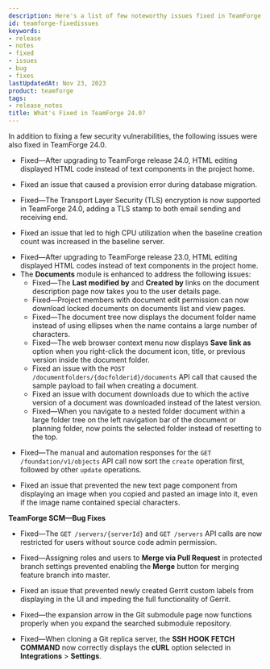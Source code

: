 ```yaml
---
description: Here's a list of few noteworthy issues fixed in TeamForge 24.0.
id: teamforge-fixedissues
keywords:
- release
- notes
- fixed
- issues
- bug
- fixes
lastUpdatedAt: Nov 23, 2023
product: teamforge
tags:
- release_notes
title: What's Fixed in TeamForge 24.0?
---
```

<!-- See CRI 24.0 fixed issues: https://forge.collab.net/sf/go/srch3576 and choose Release 24.0 planning folder -->
In addition to fixing a few security vulnerabilities, the following issues were also fixed in TeamForge 24.0. 

<!-- See, https://forge.collab.net/sf/go/artf423609 -->
* Fixed—After upgrading to TeamForge release 24.0, HTML editing displayed HTML code instead of text components in the project home.
<!-- See, https://forge.collab.net/sf/go/artf423340 -->
<!-- * Fixed—The `SCRAM-SHA-256` encryption is enabled for password authentication in PostgreSQL. -->
  <!-- Hiding SCRAM-SHA-256 update as it was reverted back in 24.0 Update1. -->
<!-- See, https://forge.collab.net/sf/go/artf423534 -->
* Fixed an issue that caused a provision error during database migration.
<!-- See, https://forge.collab.net/sf/go/artf423339 -->
* Fixed—The Transport Layer Security (TLS) encryption is now supported in TeamForge 24.0, adding a TLS stamp to both email sending and receiving end.
<!-- See, https://forge.collab.net/sf/go/artf423457 and https://forge.collab.net/sf/go/artf423961 -->
* Fixed an issue that led to high CPU utilization when the baseline creation count was increased in the baseline server.
<!-- See, https://forge.collab.net/sf/go/artf423609 and https://forge.collab.net/sf/go/artf423959 -->
* Fixed—After upgrading to TeamForge release 23.0, HTML editing displayed HTML codes instead of text components in the project home.
* The **Documents** module is enhanced to address the following issues:
  <!-- See, https://forge.collab.net/sf/go/artf423738 -->
  * Fixed—The **Last modified by** and **Created by** links on the document description page now takes you to the user details page.
  <!-- See, https://forge.collab.net/sf/go/artf423747 and https://forge.collab.net/sf/go/artf423705, and https://forge.collab.net/sf/go/artf423911-->
  * Fixed—Project members with document edit permission can now download locked documents on documents list and view pages.
  <!-- See, https://forge.collab.net/sf/go/artf423746 and https://forge.collab.net/sf/go/artf423702 -->
  * Fixed—The document tree now displays the document folder name instead of using ellipses when the name contains a large number of characters.
  <!-- See, https://forge.collab.net/sf/go/artf423735 and https://forge.collab.net/sf/go/artf423749 -->
  * Fixed—The web browser context menu now displays **Save link as** option when you right-click the document icon, title, or previous version inside the document folder. 
  <!-- See, https://forge.collab.net/sf/go/artf423722 -->
  * Fixed an issue with the `POST /documentfolders/{docfolderid}/documents` API call that caused the sample payload to fail when creating a document.
  <!-- See,  https://forge.collab.net/sf/go/artf423852 and https://forge.collab.net/sf/go/artf423925 -->
  * Fixed an issue with document downloads due to which the active version of a document was downloaded instead of the latest version.
  <!-- See, https://forge.collab.net/sf/go/artf423814 and https://forge.collab.net/sf/go/artf423927-->
  * Fixed—When you navigate to a nested folder document within a large folder tree on the left navigation bar of the document or planning folder, now points the selected folder instead of resetting to the top.
<!-- See, https://forge.collab.net/sf/go/artf423615 -->
* Fixed—The manual and automation responses for the `GET /foundation/v1/objects` API call now sort the `create` operation first, followed by other `update` operations.
<!-- See, https://forge.collab.net/sf/go/artf423894, https://forge.collab.net/sf/go/artf423957, and https://forge.collab.net/sf/go/artf423958 -->
* Fixed an issue that prevented the new text page component from displaying an image when you copied and pasted an image into it, even if the image name contained special characters.
  
**TeamForge SCM—Bug Fixes**
<!-- See, https://forge.collab.net/sf/go/artf419774 -->
* Fixed—The `GET /servers/{serverId}` and `GET /servers` API calls are now restricted for users without source code admin permission.
<!-- See, https://forge.collab.net/sf/go/artf422486 -->
* Fixed—Assigning roles and users to **Merge via Pull Request** in protected branch settings prevented enabling the **Merge** button for merging feature branch into master.
<!-- See, https://forge.collab.net/sf/go/artf421307 -->
* Fixed an issue that prevented newly created Gerrit custom labels from displaying in the UI and impeding the full functionality of Gerrit.
<!-- See, https://forge.collab.net/sf/go/artf422173 -->
* Fixed—the expansion arrow in the Git submodule page now functions properly when you expand the searched submodule repository.
<!-- See, https://forge.collab.net/sf/go/artf422393 -->
* Fixed—When cloning a Git replica server, the **SSH HOOK FETCH COMMAND** now correctly displays the **cURL** option selected in **Integrations** > **Settings**.